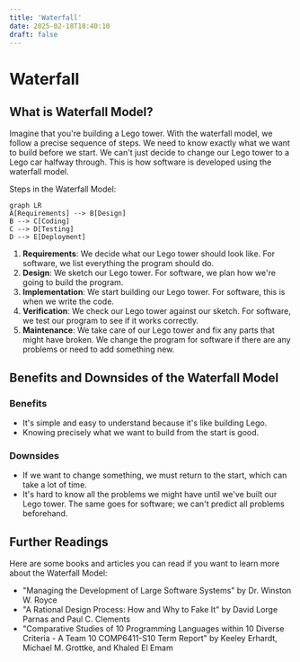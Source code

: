 ```yaml
---
title: 'Waterfall'
date: 2025-02-18T18:40:10
draft: false
---
```


# Waterfall

## What is Waterfall Model?

Imagine that you're building a Lego tower. With the waterfall model, we follow a precise sequence of steps. We need to know exactly what we want to build before we start. We can't just decide to change our Lego tower to a Lego car halfway through. This is how software is developed using the waterfall model.

Steps in the Waterfall Model:

```mermaid
graph LR
A[Requirements] --> B[Design]
B --> C[Coding]
C --> D[Testing]
D --> E[Deployment]
```

1. **Requirements**: We decide what our Lego tower should look like. For software, we list everything the program should do.
2. **Design**: We sketch our Lego tower. For software, we plan how we're going to build the program.
3. **Implementation**: We start building our Lego tower. For software, this is when we write the code.
4. **Verification**: We check our Lego tower against our sketch. For software, we test our program to see if it works correctly.
5. **Maintenance**: We take care of our Lego tower and fix any parts that might have broken. We change the program for software if there are any problems or need to add something new.

## Benefits and Downsides of the Waterfall Model

### Benefits

- It's simple and easy to understand because it's like building Lego.
- Knowing precisely what we want to build from the start is good.

### Downsides

- If we want to change something, we must return to the start, which can take a lot of time.
- It's hard to know all the problems we might have until we've built our Lego tower. The same goes for software; we can't predict all problems beforehand.

## Further Readings

Here are some books and articles you can read if you want to learn more about the Waterfall Model:

- "Managing the Development of Large Software Systems" by Dr. Winston W. Royce
- "A Rational Design Process: How and Why to Fake It" by David Lorge Parnas and Paul C. Clements
- "Comparative Studies of 10 Programming Languages within 10 Diverse Criteria - A Team 10 COMP6411-S10 Term Report" by Keeley Erhardt, Michael M. Grottke, and Khaled El Emam
